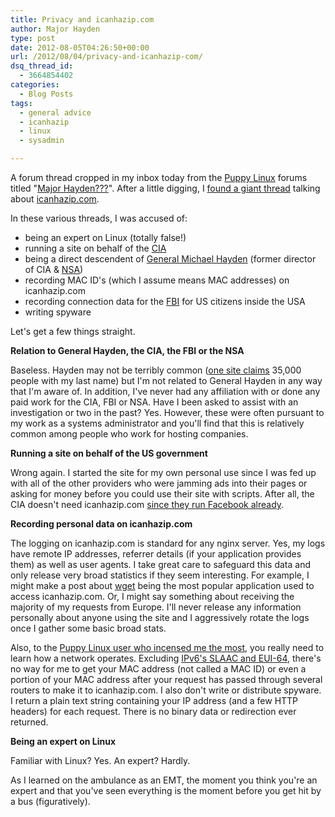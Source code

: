 ```yaml
---
title: Privacy and icanhazip.com
author: Major Hayden
type: post
date: 2012-08-05T04:26:50+00:00
url: /2012/08/04/privacy-and-icanhazip-com/
dsq_thread_id:
  - 3664854402
categories:
  - Blog Posts
tags:
  - general advice
  - icanhazip
  - linux
  - sysadmin

---
```

A forum thread cropped in my inbox today from the [Puppy Linux][1] forums titled "[Major Hayden???][2]". After a little digging, I [found a giant thread][3] talking about [icanhazip.com][4].

In these various threads, I was accused of:

  * being an expert on Linux (totally false!)
  * running a site on behalf of the [CIA][5]
  * being a direct descendent of [General Michael Hayden][6] (former director of CIA & [NSA][7])
  * recording MAC ID's (which I assume means MAC addresses) on icanhazip.com
  * recording connection data for the [FBI][8] for US citizens inside the USA
  * writing spyware

Let's get a few things straight.

**Relation to General Hayden, the CIA, the FBI or the NSA**

Baseless. Hayden may not be terribly common ([one site claims][9] 35,000 people with my last name) but I'm not related to General Hayden in any way that I'm aware of. In addition, I've never had any affiliation with or done any paid work for the CIA, FBI or NSA. Have I been asked to assist with an investigation or two in the past? Yes. However, these were often pursuant to my work as a systems administrator and you'll find that this is relatively common among people who work for hosting companies.

**Running a site on behalf of the US government**

Wrong again. I started the site for my own personal use since I was fed up with all of the other providers who were jamming ads into their pages or asking for money before you could use their site with scripts. After all, the CIA doesn't need icanhazip.com [since they run Facebook already][10].

**Recording personal data on icanhazip.com**

The logging on icanhazip.com is standard for any nginx server. Yes, my logs have remote IP addresses, referrer details (if your application provides them) as well as user agents. I take great care to safeguard this data and only release very broad statistics if they seem interesting. For example, I might make a post about [wget][11] being the most popular application used to access icanhazip.com. Or, I might say something about receiving the majority of my requests from Europe. I'll never release any information personally about anyone using the site and I aggressively rotate the logs once I gather some basic broad stats.

Also, to the [Puppy Linux user who incensed me the most][12], you really need to learn how a network operates. Excluding [IPv6's SLAAC and EUI-64][13], there's no way for me to get your MAC address (not called a MAC ID) or even a portion of your MAC address after your request has passed through several routers to make it to icanhazip.com. I also don't write or distribute spyware. I return a plain text string containing your IP address (and a few HTTP headers) for each request. There is no binary data or redirection ever returned.

**Being an expert on Linux**

Familiar with Linux? Yes. An expert? Hardly.

As I learned on the ambulance as an EMT, the moment you think you're an expert and that you've seen everything is the moment before you get hit by a bus (figuratively).

 [1]: http://puppylinux.org/
 [2]: http://www.murga-linux.com/puppy/viewtopic.php?t=80081
 [3]: http://www.murga-linux.com/puppy/viewtopic.php?t=66968
 [4]: http://icanhazip.com
 [5]: http://en.wikipedia.org/wiki/Central_Intelligence_Agency
 [6]: http://en.wikipedia.org/wiki/Michael_Hayden_(general)
 [7]: http://en.wikipedia.org/wiki/Nsa
 [8]: http://en.wikipedia.org/wiki/Fbi
 [9]: http://www.namestatistics.com/search.php?name=hayden&type=last
 [10]: http://www.theonion.com/video/cias-facebook-program-dramatically-cut-agencys-cos,19753/
 [11]: http://www.gnu.org/software/wget/
 [12]: http://www.murga-linux.com/puppy/viewtopic.php?p=547747#547747
 [13]: http://en.wikipedia.org/wiki/IPv6_address#Stateless_address_autoconfiguration
